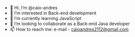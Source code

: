- 👋 Hi, I’m @caio-andres
- 👀 I’m interested in Back-end development
- 🌱 I’m currently learning JavaScript
- 💞️ I’m looking to collaborate as a Back-end Java developer
- 📫 How to reach me: e-mail - caioandres2112@gmail.com

<!---
caio-andres/caio-andres is a ✨ special ✨ repository because its `README.md` (this file) appears on your GitHub profile.
You can click the Preview link to take a look at your changes.
--->
